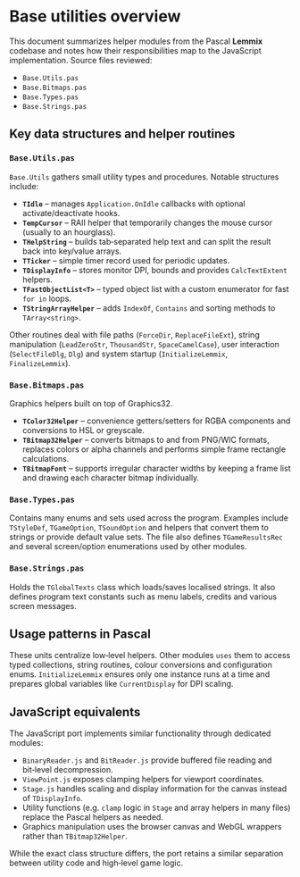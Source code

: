 # Base utilities overview

This document summarizes helper modules from the Pascal **Lemmix**
codebase and notes how their responsibilities map to the JavaScript
implementation.  Source files reviewed:

- `Base.Utils.pas`
- `Base.Bitmaps.pas`
- `Base.Types.pas`
- `Base.Strings.pas`

## Key data structures and helper routines

### `Base.Utils.pas`

`Base.Utils` gathers small utility types and procedures. Notable
structures include:

- **`TIdle`** – manages `Application.OnIdle` callbacks with optional
  activate/deactivate hooks.
- **`TempCursor`** – RAII helper that temporarily changes the mouse
  cursor (usually to an hourglass).
- **`THelpString`** – builds tab‑separated help text and can split the
  result back into key/value arrays.
- **`TTicker`** – simple timer record used for periodic updates.
- **`TDisplayInfo`** – stores monitor DPI, bounds and provides
  `CalcTextExtent` helpers.
- **`TFastObjectList<T>`** – typed object list with a custom enumerator
  for fast `for in` loops.
- **`TStringArrayHelper`** – adds `IndexOf`, `Contains` and sorting
  methods to `TArray<string>`.

Other routines deal with file paths (`ForceDir`, `ReplaceFileExt`),
string manipulation (`LeadZeroStr`, `ThousandStr`, `SpaceCamelCase`),
user interaction (`SelectFileDlg`, `Dlg`) and system startup
(`InitializeLemmix`, `FinalizeLemmix`).

### `Base.Bitmaps.pas`

Graphics helpers built on top of Graphics32.

- **`TColor32Helper`** – convenience getters/setters for RGBA components
  and conversions to HSL or greyscale.
- **`TBitmap32Helper`** – converts bitmaps to and from PNG/WIC formats,
  replaces colors or alpha channels and performs simple frame rectangle
  calculations.
- **`TBitmapFont`** – supports irregular character widths by keeping a
  frame list and drawing each character bitmap individually.

### `Base.Types.pas`

Contains many enums and sets used across the program. Examples include
`TStyleDef`, `TGameOption`, `TSoundOption` and helpers that convert
them to strings or provide default value sets. The file also defines
`TGameResultsRec` and several screen/option enumerations used by other
modules.

### `Base.Strings.pas`

Holds the `TGlobalTexts` class which loads/saves localised strings. It
also defines program text constants such as menu labels, credits and
various screen messages.

## Usage patterns in Pascal

These units centralize low‑level helpers. Other modules `uses` them to
access typed collections, string routines, colour conversions and
configuration enums. `InitializeLemmix` ensures only one instance runs
at a time and prepares global variables like `CurrentDisplay` for DPI
scaling.

## JavaScript equivalents

The JavaScript port implements similar functionality through dedicated
modules:

- `BinaryReader.js` and `BitReader.js` provide buffered file reading and
  bit‑level decompression.
- `ViewPoint.js` exposes clamping helpers for viewport coordinates.
- `Stage.js` handles scaling and display information for the canvas
  instead of `TDisplayInfo`.
- Utility functions (e.g. `clamp` logic in `Stage` and array helpers in
  many files) replace the Pascal helpers as needed.
- Graphics manipulation uses the browser canvas and WebGL wrappers
  rather than `TBitmap32Helper`.

While the exact class structure differs, the port retains a similar
separation between utility code and high‑level game logic.
